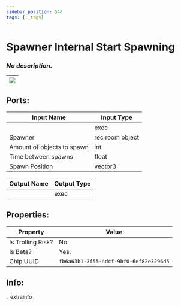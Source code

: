 ```yaml
---
sidebar_position: 548
tags: [._tags]
---
```


# Spawner Internal Start Spawning


### *No description.*

| ![](https://images-ext-2.discordapp.net/external/MPmIaQzlEPmgGWlgi-WxBBXt0Bjv_zWPkg1y1f_sy3s/https/www.recroomcircuits.com/image/circuit/absolute-value?width=206&height=108) |
|-----|

## Ports:

| Input Name | Input Type |
|-----------|-----------|
|  | exec |
| Spawner | rec room object |
| Amount of objects to spawn | int |
| Time between spawns | float |
| Spawn Position | vector3 |

| Output Name | Output Type |
|-----------|-----------|
|  | exec |

## Properties:

| Property  | Value |
|-------------------|-----------|
| Is Trolling Risk? | No. |
| Is Beta? | Yes. |
| Chip UUID | `fb6a63b1-3f55-4dcf-9bf0-6ef82e3296d5` |

## Info:
._extrainfo